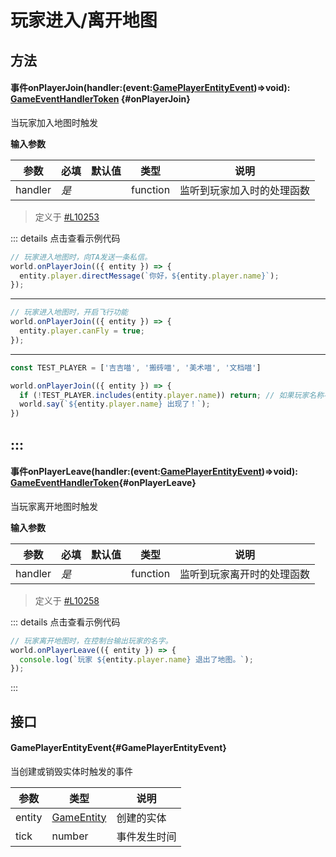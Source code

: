 <script setup>
import '/style.css'
</script>
# 玩家进入/离开地图
## 方法

#### <font id="API" /><font id="Event">事件</font>onPlayerJoin(<font id="Type">handler:(event:[GamePlayerEntityEvent](./playerJL#GamePlayerEntityEvent))=>void</font>)<font id="Type">: [GameEventHandlerToken](/GameEventHandlerToken/)</font> {#onPlayerJoin}
当玩家加入地图时触发

**输入参数**

| **参数** | **必填** | **默认值** | **类型** | **说明** |
| --- | --- | --- | --- | --- |
| handler | _是_ | | function | 监听到玩家加入时的处理函数 |

> 定义于 [#L10253](https://github.com/box3lab/arena_dts/blob/main/GameAPI.d.ts#L10253)

::: details 点击查看示例代码
```javascript
// 玩家进入地图时，向TA发送一条私信。
world.onPlayerJoin(({ entity }) => {
  entity.player.directMessage(`你好，${entity.player.name}`);
});
```
---
```javascript
// 玩家进入地图时，开启飞行功能
world.onPlayerJoin(({ entity }) => {
  entity.player.canFly = true;
});
```
---
```javascript
const TEST_PLAYER = ['吉吉喵', '搬砖喵', '美术喵', '文档喵']

world.onPlayerJoin(({ entity }) => {
  if (!TEST_PLAYER.includes(entity.player.name)) return; // 如果玩家名称不在列表里，则跳过后续脚本。
  world.say(`${entity.player.name} 出现了！`);
})
```
:::
---


#### <font id="API" /><font id="Event">事件</font>onPlayerLeave(<font id="Type">handler:(event:[GamePlayerEntityEvent](./playerJL#GamePlayerEntityEvent))=>void</font>)<font id="Type">: [GameEventHandlerToken](/GameEventHandlerToken/)</font>{#onPlayerLeave}
当玩家离开地图时触发

**输入参数**

| **参数** | **必填** | **默认值** | **类型** | **说明** |
| --- | --- | --- | --- | --- |
| handler | _是_ | | function | 监听到玩家离开时的处理函数 |

> 定义于 [#L10258](https://github.com/box3lab/arena_dts/blob/main/GameAPI.d.ts#L10258)

::: details 点击查看示例代码
```javascript
// 玩家离开地图时，在控制台输出玩家的名字。
world.onPlayerLeave(({ entity }) => {
  console.log(`玩家 ${entity.player.name} 退出了地图。`);
});
```
:::

## 接口

#### <font id="API" />GamePlayerEntityEvent{#GamePlayerEntityEvent}
当创建或销毁实体时触发的事件

| **参数** | **类型** | **说明** |
| --- | --- | --- |
| entity | [GameEntity](/GameEntity/) | 创建的实体 |
| tick | number | 事件发生时间 |